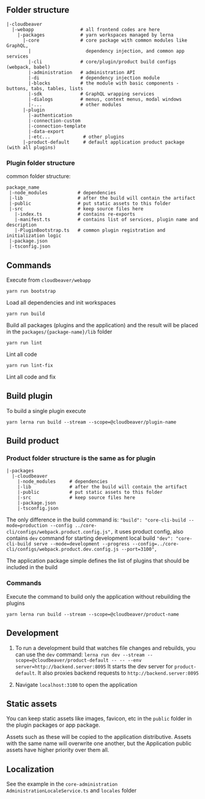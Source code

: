 ## Folder structure
```
|-cloudbeaver
  |-webapp                 # all frontend codes are here
    |-packages             # yarn workspaces managed by lerna
      |-core               # core package with common modules like GraphQL, 
        |                    dependency injection, and common app services
        |-cli              # core/plugin/product build configs (webpack, babel)
        |-administration   # administration API
        |-di               # dependency injection module
        |-blocks           # the module with basic components - buttons, tabs, tables, lists
        |-sdk              # GraphQL wrapping services
        |-dialogs          # menus, context menus, modal windows
        |-...              # other modules
      |-plugin
        |-authentication
        |-connection-custom
        |-connection-template
        |-data-export
        |-etc...            # other plugins
      |-product-default     # default application product package (with all plugins)
```
### Plugin folder structure
common folder structure:
```
package_name
 |-node_modules           # dependencies
 |-lib                    # after the build will contain the artifact
 |-public                 # put static assets to this folder
 |-src                    # keep source files here
   |-index.ts             # contains re-exports
   |-manifest.ts          # contains list of services, plugin name and description
   |-PluginBootstrap.ts   # common plugin registration and initialization logic
 |-package.json
 |-tsconfig.json
```

## Commands
Execute from `cloudbeaver/webapp`

```yarn run bootstrap```

Load all dependencies and init workspaces

```yarn run build```

Build all packages (plugins and the application) and the result will be placed in the `packages/{package-name}/lib` folder

```yarn run lint```

Lint all code

```yarn run lint-fix```

Lint all code and fix

## Build plugin
To build a single plugin execute
```
yarn lerna run build --stream --scope=@cloudbeaver/plugin-name
```

## Build product
### Product folder structure is the same as for plugin
```
|-packages
  |-cloudbeaver
    |-node_modules     # dependencies
    |-lib              # after the build will contain the artifact
    |-public           # put static assets to this folder
    |-src              # keep source files here
    |-package.json
    |-tsconfig.json
```
The only difference in the build command is: `"build": "core-cli-build --mode=production --config ../core-cli/configs/webpack.product.config.js",` it uses product config, also contains `dev` command for starting development local build `"dev": "core-cli-build serve --mode=development --progress --config=../core-cli/configs/webpack.product.dev.config.js --port=3100",`

The application package simple defines the list of plugins that should be included in the build
### Commands
Execute the command to build only the application without rebuilding the plugins

`yarn lerna run build --stream --scope=@cloudbeaver/product-name`

## Development
1. To run a development build that watches file changes and rebuilds, you can use the `dev` command:
`lerna run dev --stream --scope=@cloudbeaver/product-default -- -- --env server=http://backend.server:8095`
It starts the dev server for `product-default`. It also proxies backend requests to `http://backend.server:8095`

2. Navigate `localhost:3100` to open the application

## Static assets
You can keep static assets like images, favicon, etc in the `public` folder in the plugin packages or app package.

Assets such as these will be copied to the application distributive. Assets with the same name will overwrite one another, but the Application public assets have higher priority over them all.

## Localization
See the example in the `core-administration` `AdministrationLocaleService.ts` and `locales` folder